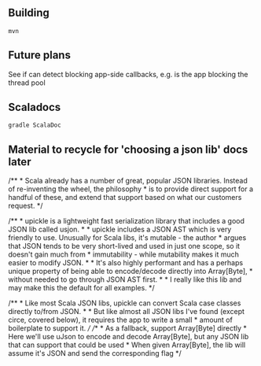## Building
`mvn `

## Future plans
See if can detect blocking app-side callbacks, e.g. is the app blocking the thread pool

## Scaladocs
`gradle ScalaDoc`

## Material to recycle for 'choosing a json lib' docs later

  /**
    * Scala already has a number of great, popular JSON libraries.  Instead of re-inventing the wheel, the philosophy
    * is to provide direct support for a handful of these, and extend that support based on what our customers request.
    */

  /**
    * upickle is a lightweight fast serialization library that includes a good JSON lib called usjon.
    *
    * upickle includes a JSON AST which is very friendly to use.  Unusually for Scala libs, it's mutable - the author
    * argues that JSON tends to be very short-lived and used in just one scope, so it doesn't gain much from
    * immutability - while mutability makes it much easier to modify JSON.
    *
    * It's also highly performant and has a perhaps unique property of being able to encode/decode directly into Array[Byte],
    * without needed to go through JSON AST first.
    *
    * I really like this lib and may make this the default for all examples.
    */

  /**
    * Like most Scala JSON libs, upickle can convert Scala case classes directly to/from JSON.
    *
    * But like almost all JSON libs I've found (except circe, covered below), it requires the app to write a small
    * amount of boilerplate to support it.
    */
  /**
    * As a fallback, support Array[Byte] directly
    * Here we'll use uJson to encode and decode Array[Byte], but any JSON lib that can support that could be used
    * When given Array[Byte], the lib will assume it's JSON and send the corresponding flag
    */


